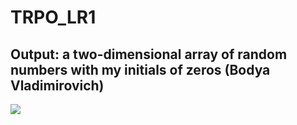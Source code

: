 # TRPO_LR1

## Output: a two-dimensional array of random numbers with my initials of zeros (Bodya Vladimirovich)

![](https://github.com/Bodya70rus/TRPO_LR1/blob/main/Result.png)
